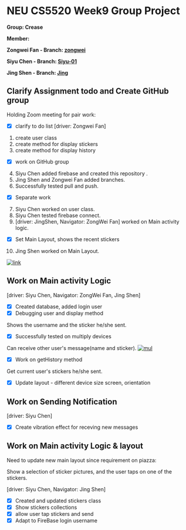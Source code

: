 # NEU CS5520 Week9 Group Project

**Group: Crease**

**Member:**

**Zongwei Fan - Branch: [zongwei](https://github.ccs.neu.edu/siyuchen2020/NEU_CS5520_Crease/tree/zongwei)**

**Siyu Chen - Branch: [Siyu-01](https://github.ccs.neu.edu/siyuchen2020/NEU_CS5520_Crease/tree/Siyu-01)**

**Jing Shen - Branch: [Jing](https://github.ccs.neu.edu/siyuchen2020/NEU_CS5520_Crease/tree/Jing)**


## Clarify Assignment todo and Create GitHub group

Holding Zoom meeting for pair work:

- [x] clarify to do list  [driver: Zongwei Fan]
1. create user class 
2. create method for display stickers 
3. create method for display history
- [x] work on GitHub group
4. Siyu Chen added firebase and created this repository .
5. Jing Shen and Zongwei Fan added branches.
6. Successfully tested pull and push.
- [x] Separate work
7. Siyu Chen worked on user class.
8. Siyu Chen tested firebase connect.
9. [driver: JingShen, Navigator: ZongWei Fan] worked on Main activity logic.
- [x] Set Main Layout, shows the recent stickers 
10. Jing Shen worked on Main Layout.

<a href="https://ibb.co/JHBv6v6"><img src="https://i.ibb.co/w40SGSG/link.png" alt="link" border="0"></a>

## Work on Main activity Logic
[driver: Siyu Chen, Navigator: ZongWei Fan, Jing Shen]
- [x] Created database, added login user
- [x] Debugging user and display method

Shows the username and the sticker he/she sent.
- [x] Successfully tested on multiply devices

Can receive other user's message(name and sticker).
<a href="https://imgbb.com/"><img src="https://i.ibb.co/8s6LpCw/mul.png" alt="mul" border="0"></a>

- [x] Work on getHistory method

Get current user's stickers he/she sent.

- [x] Update layout - different device size screen, orientation

## Work on Sending Notification
[driver: Siyu Chen]
- [x] Create vibration effect for receving new messages



## Work on Main activity Logic & layout
Need to update new main layout since requirement on piazza:

Show a selection of sticker pictures, and the user taps on one of the stickers. 

[driver: Siyu Chen, Navigator: Jing Shen]
- [x] Created and updated stickers class
- [x] Show stickers collections
- [x] allow user tap stickers and send 
- [x] Adapt to FireBase login username
